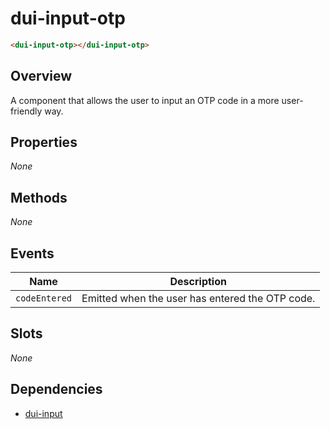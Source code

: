 # dui-input-otp

```html
<dui-input-otp></dui-input-otp>
```

## Overview
A component that allows the user to input an OTP code in a more user-friendly way.

## Properties
_None_

## Methods
_None_

## Events
| Name          | Description                                     |
|---------------|-------------------------------------------------|
| `codeEntered` | Emitted when the user has entered the OTP code. |

## Slots
_None_

## Dependencies
* [dui-input](#/docs/components/input)
